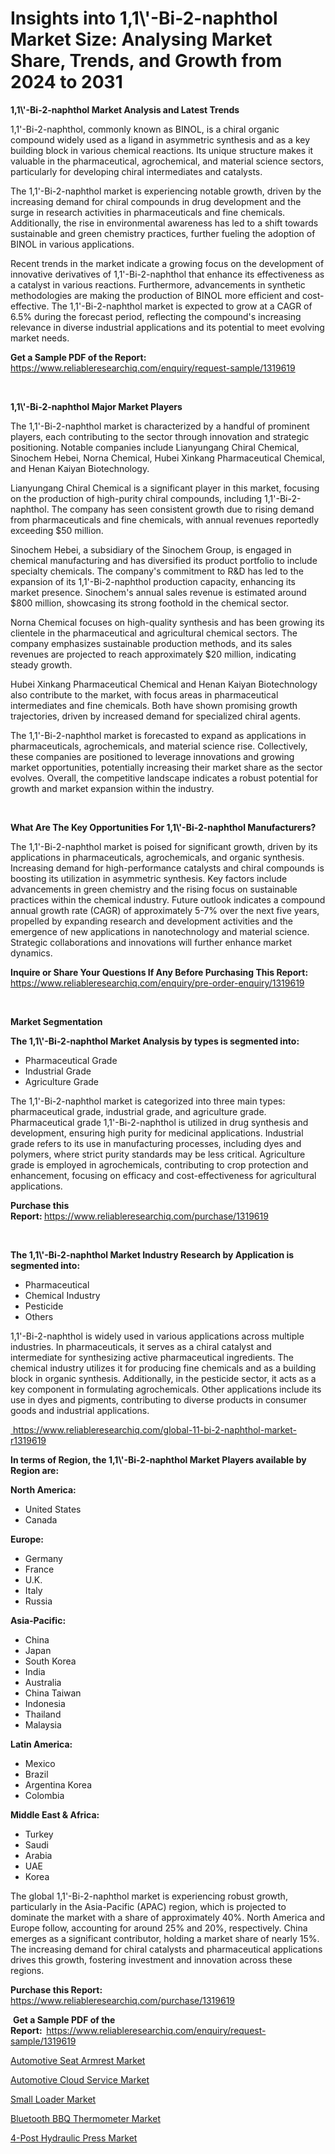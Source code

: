<p><h1>Insights into 1,1\'-Bi-2-naphthol Market Size: Analysing Market Share, Trends, and Growth from 2024 to 2031</h1></p><p><strong>1,1\'-Bi-2-naphthol Market Analysis and Latest Trends</strong></p>
<p><p>1,1'-Bi-2-naphthol, commonly known as BINOL, is a chiral organic compound widely used as a ligand in asymmetric synthesis and as a key building block in various chemical reactions. Its unique structure makes it valuable in the pharmaceutical, agrochemical, and material science sectors, particularly for developing chiral intermediates and catalysts.</p><p>The 1,1'-Bi-2-naphthol market is experiencing notable growth, driven by the increasing demand for chiral compounds in drug development and the surge in research activities in pharmaceuticals and fine chemicals. Additionally, the rise in environmental awareness has led to a shift towards sustainable and green chemistry practices, further fueling the adoption of BINOL in various applications.</p><p>Recent trends in the market indicate a growing focus on the development of innovative derivatives of 1,1'-Bi-2-naphthol that enhance its effectiveness as a catalyst in various reactions. Furthermore, advancements in synthetic methodologies are making the production of BINOL more efficient and cost-effective. The 1,1'-Bi-2-naphthol market is expected to grow at a CAGR of 6.5% during the forecast period, reflecting the compound's increasing relevance in diverse industrial applications and its potential to meet evolving market needs.</p></p>
<p><strong>Get a Sample PDF of the Report:&nbsp;</strong> <a href="https://www.reliableresearchiq.com/enquiry/request-sample/1319619?utm_campaign=1137&utm_medium=2&utm_source=Github&utm_content=ia&utm_term=30102024&utm_id=11-bi-2-naphthol">https://www.reliableresearchiq.com/enquiry/request-sample/1319619</a></p>
<p>&nbsp;</p>
<p><strong>1,1\'-Bi-2-naphthol Major Market Players</strong></p>
<p><p>The 1,1'-Bi-2-naphthol market is characterized by a handful of prominent players, each contributing to the sector through innovation and strategic positioning. Notable companies include Lianyungang Chiral Chemical, Sinochem Hebei, Norna Chemical, Hubei Xinkang Pharmaceutical Chemical, and Henan Kaiyan Biotechnology.</p><p>Lianyungang Chiral Chemical is a significant player in this market, focusing on the production of high-purity chiral compounds, including 1,1'-Bi-2-naphthol. The company has seen consistent growth due to rising demand from pharmaceuticals and fine chemicals, with annual revenues reportedly exceeding $50 million.</p><p>Sinochem Hebei, a subsidiary of the Sinochem Group, is engaged in chemical manufacturing and has diversified its product portfolio to include specialty chemicals. The company's commitment to R&D has led to the expansion of its 1,1'-Bi-2-naphthol production capacity, enhancing its market presence. Sinochem's annual sales revenue is estimated around $800 million, showcasing its strong foothold in the chemical sector.</p><p>Norna Chemical focuses on high-quality synthesis and has been growing its clientele in the pharmaceutical and agricultural chemical sectors. The company emphasizes sustainable production methods, and its sales revenues are projected to reach approximately $20 million, indicating steady growth.</p><p>Hubei Xinkang Pharmaceutical Chemical and Henan Kaiyan Biotechnology also contribute to the market, with focus areas in pharmaceutical intermediates and fine chemicals. Both have shown promising growth trajectories, driven by increased demand for specialized chiral agents.</p><p>The 1,1'-Bi-2-naphthol market is forecasted to expand as applications in pharmaceuticals, agrochemicals, and material science rise. Collectively, these companies are positioned to leverage innovations and growing market opportunities, potentially increasing their market share as the sector evolves. Overall, the competitive landscape indicates a robust potential for growth and market expansion within the industry.</p></p>
<p>&nbsp;</p>
<p><strong>What Are The Key Opportunities For 1,1\'-Bi-2-naphthol Manufacturers?</strong></p>
<p><p>The 1,1'-Bi-2-naphthol market is poised for significant growth, driven by its applications in pharmaceuticals, agrochemicals, and organic synthesis. Increasing demand for high-performance catalysts and chiral compounds is boosting its utilization in asymmetric synthesis. Key factors include advancements in green chemistry and the rising focus on sustainable practices within the chemical industry. Future outlook indicates a compound annual growth rate (CAGR) of approximately 5-7% over the next five years, propelled by expanding research and development activities and the emergence of new applications in nanotechnology and material science. Strategic collaborations and innovations will further enhance market dynamics.</p></p>
<p><strong>Inquire or Share Your Questions If Any Before Purchasing This Report:</strong> <a href="https://www.reliableresearchiq.com/enquiry/pre-order-enquiry/1319619?utm_campaign=1137&utm_medium=2&utm_source=Github&utm_content=ia&utm_term=30102024&utm_id=11-bi-2-naphthol">https://www.reliableresearchiq.com/enquiry/pre-order-enquiry/1319619</a></p>
<p>&nbsp;</p>
<p><strong>Market Segmentation</strong></p>
<p><strong>The 1,1\'-Bi-2-naphthol Market Analysis by types is segmented into:</strong></p>
<p><ul><li>Pharmaceutical Grade</li><li>Industrial Grade</li><li>Agriculture Grade</li></ul></p>
<p><p>The 1,1'-Bi-2-naphthol market is categorized into three main types: pharmaceutical grade, industrial grade, and agriculture grade. Pharmaceutical grade 1,1'-Bi-2-naphthol is utilized in drug synthesis and development, ensuring high purity for medicinal applications. Industrial grade refers to its use in manufacturing processes, including dyes and polymers, where strict purity standards may be less critical. Agriculture grade is employed in agrochemicals, contributing to crop protection and enhancement, focusing on efficacy and cost-effectiveness for agricultural applications.</p></p>
<p><strong>Purchase this Report:&nbsp;</strong><a href="https://www.reliableresearchiq.com/purchase/1319619?utm_campaign=1137&utm_medium=2&utm_source=Github&utm_content=ia&utm_term=30102024&utm_id=11-bi-2-naphthol">https://www.reliableresearchiq.com/purchase/1319619</a></p>
<p>&nbsp;</p>
<p><strong>The 1,1\'-Bi-2-naphthol Market Industry Research by Application is segmented into:</strong></p>
<p><ul><li>Pharmaceutical</li><li>Chemical Industry</li><li>Pesticide</li><li>Others</li></ul></p>
<p><p>1,1'-Bi-2-naphthol is widely used in various applications across multiple industries. In pharmaceuticals, it serves as a chiral catalyst and intermediate for synthesizing active pharmaceutical ingredients. The chemical industry utilizes it for producing fine chemicals and as a building block in organic synthesis. Additionally, in the pesticide sector, it acts as a key component in formulating agrochemicals. Other applications include its use in dyes and pigments, contributing to diverse products in consumer goods and industrial applications.</p></p>
<p><a href="https://www.reliableresearchiq.com/global-11-bi-2-naphthol-market-r1319619?utm_campaign=1137&utm_medium=2&utm_source=Github&utm_content=ia&utm_term=30102024&utm_id=11-bi-2-naphthol">&nbsp;https://www.reliableresearchiq.com/global-11-bi-2-naphthol-market-r1319619</a></p>
<p><strong>In terms of Region, the 1,1\'-Bi-2-naphthol Market Players available by Region are:</strong></p>
<p>
    <p> <strong> North America: </strong>
        <ul>
            <li>United States</li>
            <li>Canada</li>
        </ul>
        </p> 
    <p> <strong> Europe: </strong>
        <ul>
            <li>Germany</li>
            <li>France</li>
            <li>U.K.</li>
            <li>Italy</li>
            <li>Russia</li>
        </ul>
        </p> 
    <p> <strong> Asia-Pacific: </strong>
        <ul>
            <li>China</li>
            <li>Japan</li>
            <li>South Korea</li>
            <li>India</li>
            <li>Australia</li>
            <li>China Taiwan</li>
            <li>Indonesia</li>
            <li>Thailand</li>
            <li>Malaysia</li>
        </ul>
        </p> 
    <p> <strong> Latin America: </strong>
        <ul>
            <li>Mexico</li>
            <li>Brazil</li>
            <li>Argentina Korea</li>
            <li>Colombia</li>
        </ul>
        </p> 
    <p> <strong> Middle East & Africa: </strong>
        <ul>
            <li>Turkey</li>
            <li>Saudi</li>
            <li>Arabia</li>
            <li>UAE</li>
            <li>Korea</li>
        </ul>
    </p>
    </p>
<p><p>The global 1,1'-Bi-2-naphthol market is experiencing robust growth, particularly in the Asia-Pacific (APAC) region, which is projected to dominate the market with a share of approximately 40%. North America and Europe follow, accounting for around 25% and 20%, respectively. China emerges as a significant contributor, holding a market share of nearly 15%. The increasing demand for chiral catalysts and pharmaceutical applications drives this growth, fostering investment and innovation across these regions.</p></p>
<p><strong>Purchase this Report: </strong><a href="https://www.reliableresearchiq.com/purchase/1319619?utm_campaign=1137&utm_medium=2&utm_source=Github&utm_content=ia&utm_term=30102024&utm_id=11-bi-2-naphthol">https://www.reliableresearchiq.com/purchase/1319619</a></p>
<p>&nbsp;<strong>Get a Sample PDF of the Report:&nbsp;&nbsp;</strong><a href="https://www.reliableresearchiq.com/enquiry/request-sample/1319619?utm_campaign=1137&utm_medium=2&utm_source=Github&utm_content=ia&utm_term=30102024&utm_id=11-bi-2-naphthol">https://www.reliableresearchiq.com/enquiry/request-sample/1319619</a></p>
<p><strong></strong></p>
<p><p><a href="https://github.com/kyleetroxilbu/Market-Research-Report-List-1/blob/main/automotive-seat-armrest-market.md?utm_campaign=1137&utm_medium=2&utm_source=Github&utm_content=ia&utm_term=30102024&utm_id=11-bi-2-naphthol">Automotive Seat Armrest Market</a></p><p><a href="https://github.com/whitbyuhringenn/Market-Research-Report-List-1/blob/main/automotive-cloud-service-market.md?utm_campaign=1137&utm_medium=2&utm_source=Github&utm_content=ia&utm_term=30102024&utm_id=11-bi-2-naphthol">Automotive Cloud Service Market</a></p><p><a href="https://www.linkedin.com/pulse/small-loader-market-trends-insights-type-application-analysis-nwa3e?utm_campaign=1137&utm_medium=2&utm_source=Github&utm_content=ia&utm_term=30102024&utm_id=11-bi-2-naphthol">Small Loader Market</a></p><p><a href="https://www.linkedin.com/pulse/exploring-bluetooth-bbq-thermometer-market-dynamics-global-trends-dzdqe?utm_campaign=1137&utm_medium=2&utm_source=Github&utm_content=ia&utm_term=30102024&utm_id=11-bi-2-naphthol">Bluetooth BBQ Thermometer Market</a></p><p><a href="https://issuu.com/reportprime-2/docs/4-post-hydraulic-press-market-size-_056f146940b4b7?utm_campaign=1137&utm_medium=2&utm_source=Github&utm_content=ia&utm_term=30102024&utm_id=11-bi-2-naphthol">4-Post Hydraulic Press Market</a></p></p>